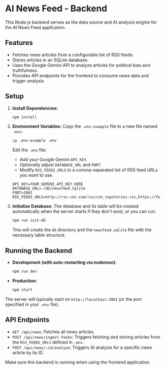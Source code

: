 # AI News Feed - Backend

This Node.js backend serves as the data source and AI analysis engine for the AI News Feed application.

## Features

- Fetches news articles from a configurable list of RSS feeds.
- Stores articles in an SQLite database.
- Uses the Google Gemini API to analyze articles for political bias and truthfulness.
- Provides API endpoints for the frontend to consume news data and trigger analysis.

## Setup

1.  **Install Dependencies:**
    ```bash
    npm install
    ```

2.  **Environment Variables:**
    Copy the `.env.example` file to a new file named `.env`:
    ```bash
    cp .env.example .env
    ```
    Edit the `.env` file:
    - Add your Google Gemini `API_KEY`.
    - Optionally adjust `DATABASE_URL` and `PORT`.
    - Modify `RSS_FEEDS_URLS` to a comma-separated list of RSS feed URLs you want to use.
    ```
    API_KEY=YOUR_GEMINI_API_KEY_HERE
    DATABASE_URL=./db/newsfeed.sqlite
    PORT=3001
    RSS_FEEDS_URLS=http://rss.cnn.com/rss/cnn_topstories.rss,https://feeds.npr.org/1001/rss.xml,...
    ```

3.  **Initialize Database:**
    The database and its table will be created automatically when the server starts if they don't exist, or you can run:
    ```bash
    npm run init-db
    ```
    This will create the `db` directory and the `newsfeed.sqlite` file with the necessary table structure.

## Running the Backend

-   **Development (with auto-restarting via nodemon):**
    ```bash
    npm run dev
    ```

-   **Production:**
    ```bash
    npm start
    ```

The server will typically start on `http://localhost:3001` (or the port specified in your `.env` file).

## API Endpoints

-   `GET /api/news`: Fetches all news articles.
-   `POST /api/news/ingest-feeds`: Triggers fetching and storing articles from the `RSS_FEEDS_URLS` defined in `.env`.
-   `POST /api/news/:id/analyze`: Triggers AI analysis for a specific news article by its ID.

Make sure this backend is running when using the frontend application.